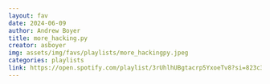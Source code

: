 ```yaml
---
layout: fav
date: 2024-06-09
author: Andrew Boyer
title: more_hacking.py
creator: asboyer
img: assets/img/favs/playlists/more_hackingpy.jpeg
categories: playlists
link: https://open.spotify.com/playlist/3rUhlhUBgtacrp5YxoeTv8?si=823c3b81c0364221
---
```

